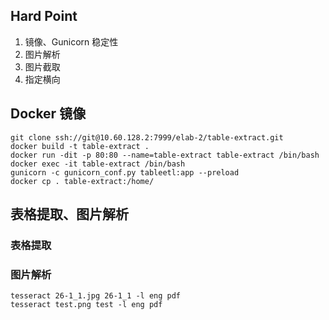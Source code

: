 ## Hard Point
1. 镜像、Gunicorn 稳定性
2. 图片解析
3. 图片截取
4. 指定横向

## Docker 镜像

```
git clone ssh://git@10.60.128.2:7999/elab-2/table-extract.git
docker build -t table-extract .
docker run -dit -p 80:80 --name=table-extract table-extract /bin/bash 
docker exec -it table-extract /bin/bash
gunicorn -c gunicorn_conf.py tableetl:app --preload
docker cp . table-extract:/home/
```

## 表格提取、图片解析

### 表格提取

### 图片解析

```
tesseract 26-1_1.jpg 26-1_1 -l eng pdf
tesseract test.png test -l eng pdf
```

